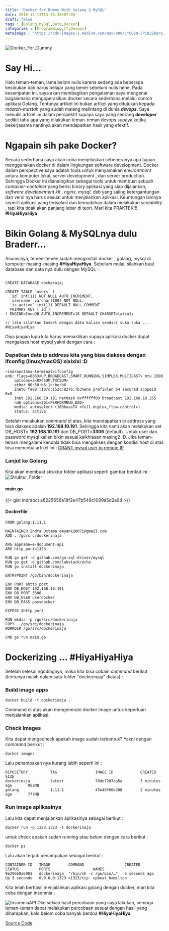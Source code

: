 ```yaml
---
title: "Docker for Dummy With Golang & MySQL"
date: 2018-12-13T13:38:33+07:00
draft: false
tags : [Golang,MySql,Data,Docker]
categories : [Programming,IT,Devops]
metaimage : "https://cdn-images-1.medium.com/max/800/1*CO20-3P183ZAqrsJlF7n_A.png"
---
```


![Docker_For_Dummy](https://lh3.googleusercontent.com/fvAGQxdVsOlGVvXkWyjgjQAwrOaoT1zrct_4FCj-9GD2QStUH3RVGWNGVh6EMIdcWZPHvsEluLTHlltDcVRdkh1eXNEJjZ3bq6YEuEc2McOrONkNsMpfAjB3VKTkZMiWsamFMKCXmjpPzeyUnX5vHkjiS5HwpZXjZZXMLMc-GsdXZjfABZbuXp_ZKO35GHZsadONLzFbBzgy3uMxS_P_reKFj-rqUvTf-_mrnwCklAz7a-kjDa7NskNceBd0AtliEZzZtNdEKIQFU_HT5jpGLRir8jQl6gclcyLG-dtGihyQbhzeIg7OmY8xyrO2LqnuRlozZbmT4fEPRL1uqTTV9G0ecO65NlGeL0LydjA-nzgmLJozXg12RwldyYfQjlIloMhgHR6mjZm2bGtHDipHqPbstTva24RBkURIIutoeUmYXCByO0wXMID4ja-QP1EVgVczjYTw5kKYmHb70kTQyw-gUV6pECjvYGWl0oFtUshkO2_mmLtYhfUj_-bLyR63OutRAhHUoP9HPc3diWCn9S0W13OjZsTydwGWHj20Tyev3W5xZkGYPBZAF8I-u3uyKZpK7Oq-hvJj4rUMe5p4lCjnoaMmHd-TaTV_QaVBLfcrOpFA9by-9eOwCf4w75mdVNHt2fDe0j-jE0z-UjMeCmwo=w533-h193-no?w=200)

# Say Hi...
Halo teman-teman, lama belom nulis karena sedang ada beberapa kesibukan dan harus belajar yang bener sebelum nulis hehe.
Pada kesempatan ini, saya akan membagikan pengalaman saya mengenai bagaiamana mengoperasikan docker secara sederhana melalui contoh aplikasi 
Golang. Tentunya artikel ini bukan artikel yang ditujukan kepada _mastah-mastah_ yang sudah malang melintang di dunia **_devops_**. Saya menulis artikel ini
dalam perspektif supaya saya yang seorang **_developer_** sedikit tahu apa yang dilakukan teman-teman devops supaya ketika bekerjasama nantinya 
akan mendapatkan hasil yang efektif.

# Ngapain sih pake Docker?
Secara sederhana saya akan coba menjelaskan sebeneranya apa tujuan menggunakan docker di dalam lingkungan software development. 
Docker dalam perspective saya adalah tools untuk menyamakan _environtment_ antara komputer lokal, server development , dan server production.
Sehingga Docker ini dianalogikan sebagai tools untuk membuat sebuah _container-container_ yang berisi binary aplikasi yang siap dijalankan, 
_software developement kit_ , _nginx_, _mysql_, dsb yang saling ketergantungan dan versi nya harus sesuai untuk menjalankan aplikasi.
Keuntungan lainnya seperti aplikasi yang terisolasi dan kemudahan dalam melakukan _scalability_ , tapi kita tidak akan panjang lebar di teori.
Mari kita PRAKTEK!!! **#HiyaHiyaHiya**

# Bikin Golang & MySQLnya dulu Braderr...
Asumsinya, temen-temen sudah menginstall docker , golang, mysql di komputer masing-masing **#HiyaHiyaHiya**. Sebelum mulai, silahkan buat database dan data nya dulu dengan MySQL :
```mysql

CREATE DATABASE dockeraja;

CREATE TABLE `users` (
  `id` int(11) NOT NULL AUTO_INCREMENT,
  `username` varchar(100) NOT NULL,
  `is_active` int(11) DEFAULT NULL COMMENT 
  PRIMARY KEY (`id`)
) ENGINE=InnoDB AUTO_INCREMENT=18 DEFAULT CHARSET=latin1;

// lalu silahkan Insert dengan data kalian sendiri suka suka ... #HiyaHiyaHiya

```

Oiya jangan lupa kita harus memastikan supaya aplikasi docker dapat mengakses host mysql yakni dengan cara :
### Dapatkan data ip address kita yang bisa diakses dengan ifconfig (linux/macOS) xixixixi :D
```text
~indraoctama-terminal>ifconfig
en6: flags=8863<UP,BROADCAST,SMART,RUNNING,SIMPLEX,MULTICAST> mtu 1500
	options=3<RXCSUM,TXCSUM>
	ether 00:50:b6:1c:be:b6 
	inet6 fe80::107c:152c:8376:7b3%en6 prefixlen 64 secured scopeid 0x5 
	inet 192.168.10.191 netmask 0xffffff00 broadcast 192.168.10.255
	nd6 options=201<PERFORMNUD,DAD>
	media: autoselect (100baseTX <full-duplex,flow-control>)
	status: active
```
Setelah melakukan _command_ di atas, kita mendapatkan ip address yang bisa diakses adalah **192.168.10.191**. Sehingga kita nanti akan melakukan set 
DB_HOST= **192.168.10.191** dan DB_PORT=**3306** (default). Untuk user dan password mysql kalian bikin sesuai keikhlasan masing2 :D. 
Jika teman-teman mengalami kendala tidak bisa mengakses dengan kondisi host di atas bisa mencoba artikel ini :
[GRANT mysql user to remote IP](https://stackoverflow.com/questions/6239131/how-to-grant-remote-access-permissions-to-mysql-server-for-user)

### Lanjut ke Golang
Kita akan membuat struktur folder aplikasi seperti gambar berikut ini :
![Struktur_Folder](https://cdn-images-1.medium.com/max/1600/1*w7vmvnTXSTkKOkTmwggdKQ.png)
#### main.go
{{< gist indraoct a8225656a18f2e47b549c1099a5d2a9d >}}

#### Dockerfile
```text
FROM golang:1.11.1

MAINTAINER Indra Octama omyank2007i@gmail.com
ADD . /go/src/dockerinaja

ARG appname=e-document-api
ARG http_port=1323

RUN go get -d github.com/go-sql-driver/mysql
RUN go get -d github.com/labstack/echo
RUN go install dockerinaja

ENTRYPOINT /go/bin/dockerinaja

ENV PORT $http_port
ENV DB_HOST 192.168.10.191
ENV DB_PORT 3306
ENV DB_USER userdocker
ENV DB_PASS passdocker

EXPOSE $http_port

RUN mkdir -p /go/src/dockerinaja
COPY . /go/src/dockerinaja
WORKDIR /go/src/dockerinaja

CMD go run main.go

```

# Dockerizing ... #HiyaHiyaHiya
Setelah selesai ngodingnya, maka kita bisa cobain _command_ berikut (tentunya masih dalam satu folder "dockerinaja" diatas) :
### Build image apps
```text
docker build -t dockerinaja .
```
Command di atas akan mengenerate docker image untuk keperluan menjalankan aplikasi.

### Check Images
Kita dapat mengecheck apakah image sudah terbentuk? Yakni dengan _command_ berikut :
```text
docker images
```
Lalu penampakan nya kurang lebih seperti ini :
```text
REPOSITORY          TAG                 IMAGE ID            CREATED             SIZE
dockerinaja         latest              78de7207aa5a        3 minutes ago       952MB
golang              1.11.1              45e48f60e268        2 minutes ago       777MB
```

### Run image aplikasinya 
Lalu kita dapat menjalankan aplikasinya sebagai berikut :
```text
docker run -p 1323:1323 -t dockerinaja
```
untuk check apakah sudah running atau belum dengan cara berikut :
```text
docker ps
```
Lalu akan terjadi penampakan sebagai berikut :
```text
CONTAINER ID   IMAGE        COMMAND                  CREATED          STATUS         PORTS                   NAMES
9e29660a6901   dockerinaja  "/bin/sh -c /go/bin/…"   5 seconds ago    Up 5 seconds   0.0.0.0:1323->1323/tcp  upbeat_hamilton
```

Kita telah berhasil menjalankan aplikasi golang dengan docker, mari kita coba dengan insomnia :

![InsomniaAPI](https://cdn-images-1.medium.com/max/1600/1*-NnTPmMZVp-xc7pp_N6lDg.png)
Oke sekian hasil percobaan yang saya lakukan, semoga teman-teman dapat melakukan percobaan sesuai dengan hasil yang diharapkan, kalo belom coba banyak berdoa **#HiyaHiyaHiya**

[Source Code](https://github.com/indraoct/go-docker)